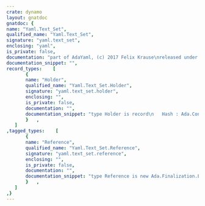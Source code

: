 ```yaml
---
crate: dynamo
layout: gnatdoc
gnatdoc: {
name: "Yaml.Text_Set",
qualified_name: "Yaml.Text_Set",
signature: "yaml.text_set",
enclosing: "yaml",
is_private: false,
documentation: "part of AdaYaml, (c) 2017 Felix Krause\nreleased under the terms of the MIT license, see the file \"copying.txt\"\n\n@formal Value_Type",
documentation_snippet: "",
record_types:    [
       {
       name: "Holder",
       qualified_name: "Yaml.Text_Set.Holder",
       signature: "yaml.text_set.holder",
       enclosing: "",
       is_private: false,
       documentation: "",
       documentation_snippet: "type Holder is record\n   Hash : Ada.Containers.Hash_Type;\n   Key : Text.Reference;\n   Value : Value_Type;\nend record;",
       }   ,
   ]
,tagged_types:    [
       {
       name: "Reference",
       qualified_name: "Yaml.Text_Set.Reference",
       signature: "yaml.text_set.reference",
       enclosing: "",
       is_private: false,
       documentation: "",
       documentation_snippet: "type Reference is new Ada.Finalization.Limited_Controlled with private;",
       }   ,
   ]
,}
---
```


